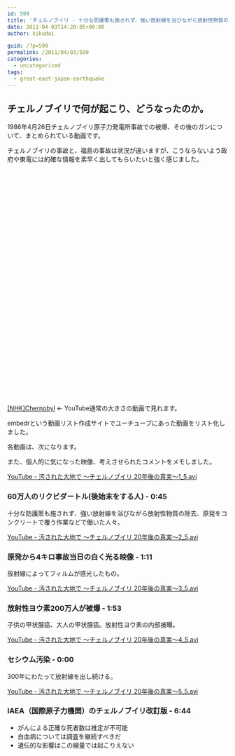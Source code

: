 ```yaml
---
id: 599
title: 'チェルノブイリ - 十分な防護策も施されず、強い放射線を浴びながら放射性物質の除去、原発をコンクリートで覆う作業で働いた人々。'
date: 2011-04-03T14:20:05+00:00
author: kikudai

guid: /?p=599
permalink: /2011/04/03/599
categories:
  - uncategorized
tags:
  - great-east-japan-earthquake
---
```

## チェルノブイリで何が起こり、どうなったのか。

1986年4月26日チェルノブイリ原子力発電所事故での被爆、その後のガンについて、まとめられている動画です。
  
チェルノブイリの事故と、福島の事故は状況が違いますが、こうならないよう政府や東電には的確な情報を素早く出してもらいたいと強く感じました。

<div style="width:425px;height:520px;">
  <a href="https://embedr.com/playlist/chernobyl-placement" target="_blank" style="background:transparent url(https://embedr.com/img/embedr-custom-video-playlists.gif);float:right;margin:0;padding:0;outline:none;width:115px;height:35px;position:relative;top:-35px;"><span style="display:none;">Build your own custom video playlist at embedr.com</span></a>
</div>

<a href="https://embedr.com/playlist/chernobyl-placement" rel="nofollow">[NHK]Chernobyl</a> ← YouTube通常の大きさの動画で見れます。
  
embedrという動画リスト作成サイトでユーチューブにあった動画をリスト化しました。

各動画は、次になります。
  
また、個人的に気になった映像、考えさせられたコメントをメモしました。

<a href="https://bit.ly/iiKx1F" rel="nofollow">YouTube - 汚された大地で ～チェルノブイリ 20年後の真実～1_5.avi</a>

### 60万人のリクビダートル(後始末をする人) - 0:45

十分な防護策も施されず、強い放射線を浴びながら放射性物質の除去、原発をコンクリートで覆う作業などで働いた人々。

<a href="https://bit.ly/fnGx2B" rel="nofollow">YouTube - 汚された大地で ～チェルノブイリ 20年後の真実～2_5.avi</a>

### 原発から4キロ事故当日の白く光る映像 - 1:11

放射線によってフィルムが感光したもの。

<a href="https://bit.ly/fzv1jM" rel="nofollow">YouTube - 汚された大地で ～チェルノブイリ 20年後の真実～3_5.avi</a>

### 放射性ヨウ素200万人が被爆 - 1:53

子供の甲状腺癌、大人の甲状腺癌。放射性ヨウ素の内部被曝。

<a href="https://bit.ly/eZe2oN" rel="nofollow">YouTube - 汚された大地で ～チェルノブイリ 20年後の真実～4_5.avi</a>

### セシウム汚染 - 0:00

300年にわたって放射線を出し続ける。

<a href="https://bit.ly/erle2v" rel="nofollow">YouTube - 汚された大地で ～チェルノブイリ 20年後の真実～5_5.avi</a>

### IAEA（国際原子力機関）のチェルノブイリ改訂版 - 6:44

  * がんによる正確な死者数は推定が不可能
  * 白血病については調査を継続すべきだ
  * 遺伝的な影響はこの線量では起こりえない